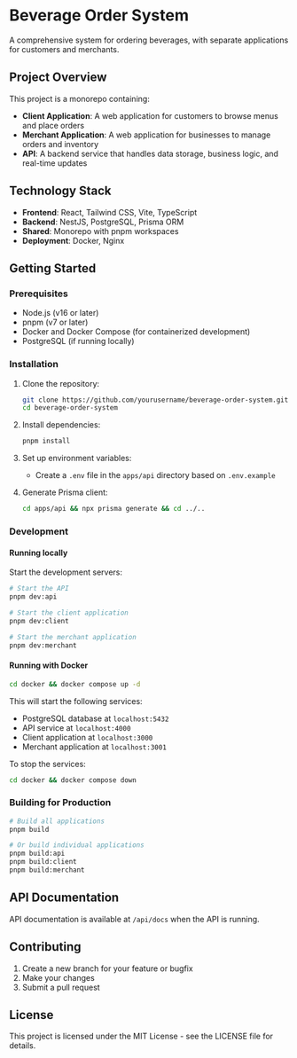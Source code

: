 # Beverage Order System

A comprehensive system for ordering beverages, with separate applications for customers and merchants.

## Project Overview

This project is a monorepo containing:

- **Client Application**: A web application for customers to browse menus and place orders
- **Merchant Application**: A web application for businesses to manage orders and inventory
- **API**: A backend service that handles data storage, business logic, and real-time updates

## Technology Stack

- **Frontend**: React, Tailwind CSS, Vite, TypeScript
- **Backend**: NestJS, PostgreSQL, Prisma ORM
- **Shared**: Monorepo with pnpm workspaces
- **Deployment**: Docker, Nginx

## Getting Started

### Prerequisites

- Node.js (v16 or later)
- pnpm (v7 or later)
- Docker and Docker Compose (for containerized development)
- PostgreSQL (if running locally)

### Installation

1. Clone the repository:
   ```bash
   git clone https://github.com/yourusername/beverage-order-system.git
   cd beverage-order-system
   ```

2. Install dependencies:
   ```bash
   pnpm install
   ```

3. Set up environment variables:
   - Create a `.env` file in the `apps/api` directory based on `.env.example`

4. Generate Prisma client:
   ```bash
   cd apps/api && npx prisma generate && cd ../..
   ```

### Development

#### Running locally

Start the development servers:

```bash
# Start the API
pnpm dev:api

# Start the client application
pnpm dev:client

# Start the merchant application
pnpm dev:merchant
```

#### Running with Docker

```bash
cd docker && docker compose up -d
```

This will start the following services:
- PostgreSQL database at `localhost:5432`
- API service at `localhost:4000`
- Client application at `localhost:3000`
- Merchant application at `localhost:3001`

To stop the services:

```bash
cd docker && docker compose down
```

### Building for Production

```bash
# Build all applications
pnpm build

# Or build individual applications
pnpm build:api
pnpm build:client
pnpm build:merchant
```

## API Documentation

API documentation is available at `/api/docs` when the API is running.

## Contributing

1. Create a new branch for your feature or bugfix
2. Make your changes
3. Submit a pull request

## License

This project is licensed under the MIT License - see the LICENSE file for details.

